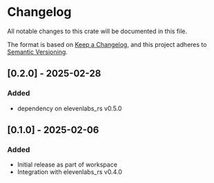 # Changelog
All notable changes to this crate will be documented in this file.

The format is based on [Keep a Changelog](https://keepachangelog.com/en/1.0.0/),
and this project adheres to [Semantic Versioning](https://semver.org/spec/v2.0.0.html).
## [0.2.0] - 2025-02-28
### Added
- dependency on elevenlabs_rs v0.5.0
## [0.1.0] - 2025-02-06
### Added
- Initial release as part of workspace
- Integration with elevenlabs_rs v0.4.0
